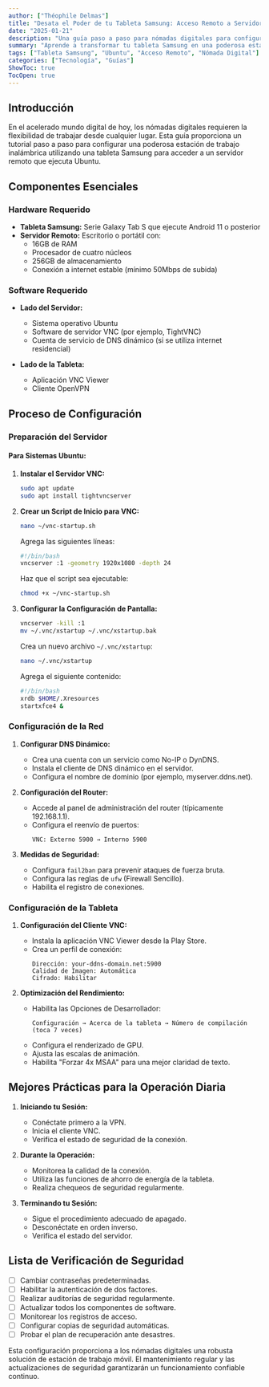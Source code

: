```yaml
---
author: ["Théophile Delmas"]
title: "Desata el Poder de tu Tableta Samsung: Acceso Remoto a Servidores en Ubuntu"
date: "2025-01-21"
description: "Una guía paso a paso para nómadas digitales para configurar una estación de trabajo inalámbrica utilizando una tableta Samsung para acceder a un servidor remoto que ejecuta Ubuntu."
summary: "Aprende a transformar tu tableta Samsung en una poderosa estación de trabajo remota conectándola a un servidor Ubuntu. Esta guía cubre los requisitos de hardware, la configuración del software y las mejores prácticas para un rendimiento y seguridad óptimos."
tags: ["Tableta Samsung", "Ubuntu", "Acceso Remoto", "Nómada Digital"]
categories: ["Tecnología", "Guías"]
ShowToc: true
TocOpen: true
---
```


## Introducción

En el acelerado mundo digital de hoy, los nómadas digitales requieren la flexibilidad de trabajar desde cualquier lugar. Esta guía proporciona un tutorial paso a paso para configurar una poderosa estación de trabajo inalámbrica utilizando una tableta Samsung para acceder a un servidor remoto que ejecuta Ubuntu.

## Componentes Esenciales

### Hardware Requerido
- **Tableta Samsung:** Serie Galaxy Tab S que ejecute Android 11 o posterior
- **Servidor Remoto:** Escritorio o portátil con:
  - 16GB de RAM
  - Procesador de cuatro núcleos
  - 256GB de almacenamiento
  - Conexión a internet estable (mínimo 50Mbps de subida)

### Software Requerido
- **Lado del Servidor:**
  - Sistema operativo Ubuntu
  - Software de servidor VNC (por ejemplo, TightVNC)
  - Cuenta de servicio de DNS dinámico (si se utiliza internet residencial)

- **Lado de la Tableta:**
  - Aplicación VNC Viewer
  - Cliente OpenVPN

## Proceso de Configuración

### Preparación del Servidor

#### Para Sistemas Ubuntu:

1. **Instalar el Servidor VNC:**
   ```bash
   sudo apt update
   sudo apt install tightvncserver
   ```

2. **Crear un Script de Inicio para VNC:**
   ```bash
   nano ~/vnc-startup.sh
   ```
   Agrega las siguientes líneas:
   ```bash
   #!/bin/bash
   vncserver :1 -geometry 1920x1080 -depth 24
   ```
   Haz que el script sea ejecutable:
   ```bash
   chmod +x ~/vnc-startup.sh
   ```

3. **Configurar la Configuración de Pantalla:**
   ```bash
   vncserver -kill :1
   mv ~/.vnc/xstartup ~/.vnc/xstartup.bak
   ```
   Crea un nuevo archivo `~/.vnc/xstartup`:
   ```bash
   nano ~/.vnc/xstartup
   ```
   Agrega el siguiente contenido:
   ```bash
   #!/bin/bash
   xrdb $HOME/.Xresources
   startxfce4 &
   ```

### Configuración de la Red

1. **Configurar DNS Dinámico:**
   - Crea una cuenta con un servicio como No-IP o DynDNS.
   - Instala el cliente de DNS dinámico en el servidor.
   - Configura el nombre de dominio (por ejemplo, myserver.ddns.net).

2. **Configuración del Router:**
   - Accede al panel de administración del router (típicamente 192.168.1.1).
   - Configura el reenvío de puertos:
     ```
     VNC: Externo 5900 → Interno 5900
     ```

3. **Medidas de Seguridad:**
   - Configura `fail2ban` para prevenir ataques de fuerza bruta.
   - Configura las reglas de `ufw` (Firewall Sencillo).
   - Habilita el registro de conexiones.

### Configuración de la Tableta

1. **Configuración del Cliente VNC:**
   - Instala la aplicación VNC Viewer desde la Play Store.
   - Crea un perfil de conexión:
     ```
     Dirección: your-ddns-domain.net:5900
     Calidad de Imagen: Automática
     Cifrado: Habilitar
     ```

2. **Optimización del Rendimiento:**
   - Habilita las Opciones de Desarrollador:
     ```
     Configuración → Acerca de la tableta → Número de compilación (toca 7 veces)
     ```
   - Configura el renderizado de GPU.
   - Ajusta las escalas de animación.
   - Habilita "Forzar 4x MSAA" para una mejor claridad de texto.

## Mejores Prácticas para la Operación Diaria

1. **Iniciando tu Sesión:**
   - Conéctate primero a la VPN.
   - Inicia el cliente VNC.
   - Verifica el estado de seguridad de la conexión.

2. **Durante la Operación:**
   - Monitorea la calidad de la conexión.
   - Utiliza las funciones de ahorro de energía de la tableta.
   - Realiza chequeos de seguridad regularmente.

3. **Terminando tu Sesión:**
   - Sigue el procedimiento adecuado de apagado.
   - Desconéctate en orden inverso.
   - Verifica el estado del servidor.

## Lista de Verificación de Seguridad

- [ ] Cambiar contraseñas predeterminadas.
- [ ] Habilitar la autenticación de dos factores.
- [ ] Realizar auditorías de seguridad regularmente.
- [ ] Actualizar todos los componentes de software.
- [ ] Monitorear los registros de acceso.
- [ ] Configurar copias de seguridad automáticas.
- [ ] Probar el plan de recuperación ante desastres.

Esta configuración proporciona a los nómadas digitales una robusta solución de estación de trabajo móvil. El mantenimiento regular y las actualizaciones de seguridad garantizarán un funcionamiento confiable continuo.